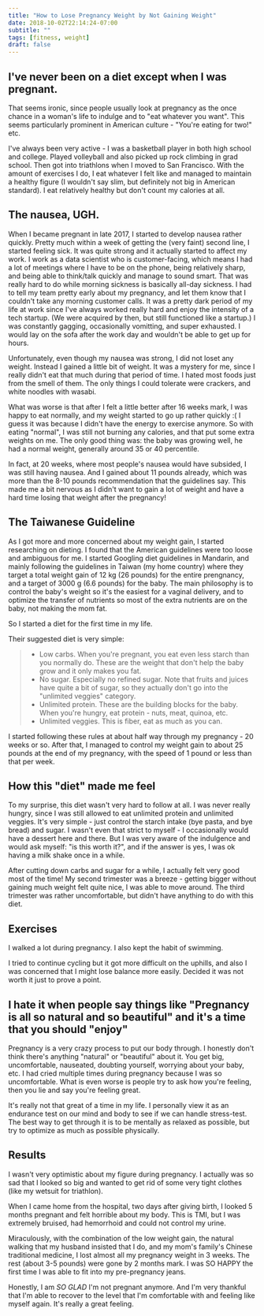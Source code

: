 ```yaml
---
title: "How to Lose Pregnancy Weight by Not Gaining Weight"
date: 2018-10-02T22:14:24-07:00
subtitle: ""
tags: [fitness, weight]
draft: false
---
```



## I've never been on a diet except when I was pregnant. 

That seems ironic, since people usually look at pregnancy as the once chance in a woman's life to indulge and to "eat whatever you want". This seems particularly prominent in American culture - "You're eating for two!" etc. 

I've always been very active - I was a basketball player in both high school and college. Played volleyball and also picked up rock climbing in grad school. Then got into triathlons when I moved to San Francisco. With the amount of exercises I do, I eat whatever I felt like and managed to maintain a healthy figure (I wouldn't say slim, but definitely not big in American standard). I eat relatively healthy but don't count my calories at all. 


## The nausea, UGH. 

When I became pregnant in late 2017, I started to develop nausea rather quickly. Pretty much within a week of getting the (very faint) second line, I started feeling sick. It was quite strong and it actually started to affect my work. I work as a data scientist who is customer-facing, which means I had a lot of meetings where I have to be on the phone, being relatively sharp, and being able to think/talk quickly and manage to sound smart. That was really hard to do while morning sickness is basically all-day sickness. I had to tell my team pretty early about my pregnancy, and let them know that I couldn't take any morning customer calls. It was a pretty dark period of my life at work since I've always worked really hard and enjoy the intensity of a tech startup. (We were acquired by then, but still functioned like a startup.) I was constantly gagging, occasionally vomitting, and super exhausted. I would lay on the sofa after the work day and wouldn't be able to get up for hours. 

Unfortunately, even though my nausea was strong, I did not loset any weight. Instead I gained a little bit of weight. It was a mystery for me, since I really didn't eat that much during that period of time. I hated most foods just from the smell of them. The only things I could tolerate were crackers, and white noodles with wasabi. 

What was worse is that after I felt a little better after 16 weeks mark, I was happy to eat normally, and my weight started to go up rather quickly :( I guess it was because I didn't have the energy to exercise anymore. So with eating "normal", I was still not burning any calories, and that put some extra weights on me. The only good thing was: the baby was growing well, he had a normal weight, generally around 35 or 40 percentile. 

In fact, at 20 weeks, where most people's nausea would have subsided, I was still having nausea. And I gained about 11 pounds already, which was more than the 8-10 pounds recommendation that the guidelines say. This made me a bit nervous as I didn't want to gain a lot of weight and have a hard time losing that weight after the pregnancy! 

## The Taiwanese Guideline

As I got more and more concerned about my weight gain, I started researching on dieting. I found that the American guidelines were too loose and ambiguous for me. I started Googling diet guidelines in Mandarin, and mainly following the guidelines in Taiwan (my home country) where they target a total weight gain of 12 kg (26 pounds) for the entire prengnancy, and a target of 3000 g (6.6 pounds) for the baby. The main philosophy is to control the baby's weight so it's the easiest for a vaginal delivery, and to optimize the transfer of nutrients so most of the extra nutrients are on the baby, not making the mom fat. 

So I started a diet for the first time in my life. 

Their suggested diet is very simple:

> - Low carbs. When you're pregnant, you eat even less starch than you normally do. These are the weight that don't help the baby grow and it only makes you fat. 
> - No sugar. Especially no refined sugar. Note that fruits and juices have quite a bit of sugar, so they actually don't go into the "unlimited veggies" category. 
> - Unlimited protein. These are the building blocks for the baby. When you're hungry, eat protein - nuts, meat, quinoa, etc. 
> - Unlimited veggies. This is fiber, eat as much as you can. 

I started following these rules at about half way through my pregnancy - 20 weeks or so. After that, I managed to control my weight gain to about 25 pounds at the end of my pregnancy, with the speed of 1 pound or less than that per week. 

## How this "diet" made me feel

To my surprise, this diet wasn't very hard to follow at all. I was never really hungry, since I was still allowed to eat unlimited protein and unlimited veggies. It's very simple - just control the starch intake (bye pasta, and bye bread) and sugar. I wasn't even that strict to myself - I occasionally would have a dessert here and there. But I was very aware of the indulgence and would ask myself: "is this worth it?", and if the answer is yes, I was ok having a milk shake once in a while. 

After cutting down carbs and sugar for a while, I actually felt very good most of the time! My second trimester was a breeze - getting bigger without gaining much weight felt quite nice, I was able to move around. The third trimester was rather uncomfortable, but didn't have anything to do with this diet. 

## Exercises

I walked a lot during pregnancy. I also kept the habit of swimming. 

I tried to continue cycling but it got more difficult on the uphills, and also I was concerned that I might lose balance more easily. Decided it was not worth it just to prove a point. 


## I hate it when people say things like "Pregnancy is all so natural and so beautiful" and it's a time that you should "enjoy"

Pregnancy is a very crazy process to put our body through. I honestly don't think there's anything "natural" or "beautiful" about it. You get big, uncomfortable, nauseated, doubting yourself, worrying about your baby, etc. I had cried multiple times during pregnancy because I was so uncomfortable. What is even worse is people try to ask how you're feeling, then you lie and say you're feeling great. 

It's really not that great of a time in my life. I personally view it as an endurance test on our mind and body to see if we can handle stress-test. The best way to get through it is to be mentally as relaxed as possible, but try to optimize as much as possible physically. 

## Results

I wasn't very optimistic about my figure during pregnancy. I actually was so sad that I looked so big and wanted to get rid of some very tight clothes (like my wetsuit for triathlon). 

When I came home from the hospital, two days after giving birth, I looked 5 months pregnant and felt horrible about my body. This is TMI, but I was extremely bruised, had hemorrhoid and could not control my urine. 

Miraculously, with the combination of the low weight gain, the natural walking that my husband insisted that I do, and my mom's family's Chinese traditional medicine, I lost almost all my pregnancy weight in 3 weeks. The rest (about 3-5 pounds) were gone by 2 months mark. I was SO HAPPY the first time I was able to fit into my pre-pregnancy jeans. 

Honestly, I am *SO GLAD* I'm not pregnant anymore. And I'm very thankful that I'm able to recover to the level that I'm comfortable with and feeling like myself again. It's really a great feeling. 
<!--stackedit_data:
eyJoaXN0b3J5IjpbLTc0MzYwOTczMl19
-->